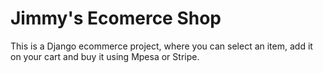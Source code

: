 # Jimmy's Ecomerce Shop
This is a Django ecommerce project, where you can select an item, add it on your cart and buy it using Mpesa or Stripe.